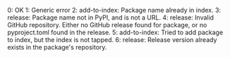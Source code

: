0: OK
1: Generic error
2: add-to-index: Package name already in index.
3: release: Package name not in PyPI, and is not a URL.
4: release: Invalid GitHub repository. Either no GitHub release found for package, or no pyproject.toml found in the release.
5: add-to-index: Tried to add package to index, but the index is not tapped. 
6: release: Release version already exists in the package's repository.